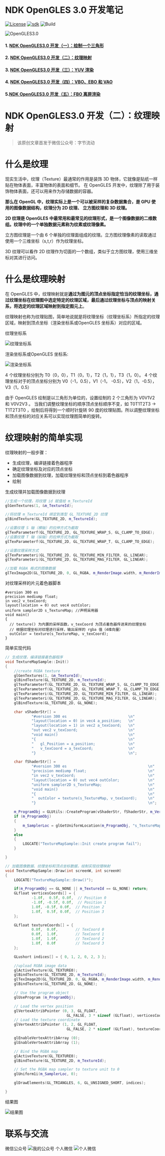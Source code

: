 # NDK OpenGLES 3.0 开发笔记

[![License](https://img.shields.io/badge/License-Apache%202.0-blue.svg)](https://github.com/githubhaohao/NDK_OpenGLES_3_0/blob/master/LICENSE.txt)
[![sdk](https://img.shields.io/badge/SDK-21+-red.svg)](https://github.com/githubhaohao/NDK_OpenGLES_3_0)
![Build](https://img.shields.io/badge/build-passing-brightgreen)

![OpenGLES3.0](https://github.com/githubhaohao/NDK_OpenGLES_3_0/blob/master/doc/img/1/opengles.png)

#### 1. [NDK OpenGLES3.0 开发（一）：绘制一个三角形](https://github.com/githubhaohao/NDK_OpenGLES_3_0/blob/master/doc/md/NDK%20OpenGLES3.0%20%E5%BC%80%E5%8F%91%EF%BC%88%E4%B8%80%EF%BC%89%EF%BC%9A%E7%BB%98%E5%88%B6%E4%B8%80%E4%B8%AA%E4%B8%89%E8%A7%92%E5%BD%A2.md)
#### 2. [NDK OpenGLES3.0 开发（二）：纹理映射](https://github.com/githubhaohao/NDK_OpenGLES_3_0/blob/master/doc/md/NDK%20OpenGLES3.0%20%E5%BC%80%E5%8F%91%EF%BC%88%E4%BA%8C%EF%BC%89%EF%BC%9A%E7%BA%B9%E7%90%86%E6%98%A0%E5%B0%84.md)
#### 3. [NDK OpenGLES3.0 开发（三）：YUV 渲染](https://github.com/githubhaohao/NDK_OpenGLES_3_0/blob/master/doc/md/NDK%20OpenGLES3.0%20%E5%BC%80%E5%8F%91%EF%BC%88%E4%B8%89%EF%BC%89%EF%BC%9AYUV%20%E6%B8%B2%E6%9F%93.md)
#### 4. [NDK OpenGLES3.0 开发（四）：VBO、EBO 和 VAO](https://github.com/githubhaohao/NDK_OpenGLES_3_0/blob/master/doc/md/NDK%20OpenGLES3.0%20%E5%BC%80%E5%8F%91%EF%BC%88%E5%9B%9B%EF%BC%89%EF%BC%9AVBO%E3%80%81EBO%20%E5%92%8C%20VAO.md)
#### 5.[NDK OpenGLES3.0 开发（五）：FBO 离屏渲染](https://github.com/githubhaohao/NDK_OpenGLES_3_0/blob/master/doc/md/NDK%20OpenGLES3.0%20%E5%BC%80%E5%8F%91%EF%BC%88%E4%BA%94%EF%BC%89%EF%BC%9AFBO%20%E7%A6%BB%E5%B1%8F%E6%B8%B2%E6%9F%93.md)

# NDK OpenGLES3.0 开发（二）：纹理映射
> 该原创文章首发于微信公众号：字节流动

# 什么是纹理 

现实生活中，纹理（Texture）最通常的作用是装饰 3D 物体，它就像是贴纸一样贴在物体表面，丰富物体的表面和细节。 在 OpenGLES 开发中，纹理除了用于装饰物体表面，还可以用来作为存储数据的容器。

**那么在 OpenGL 中，纹理实际上是一个可以被采样的复杂数据集合，是 GPU 使用的图像数据结构，纹理分为 2D 纹理、 立方图纹理和 3D 纹理。**

**2D 纹理是 OpenGLES 中最常用和最常见的纹理形式，是一个图像数据的二维数组。纹理中的一个单独数据元素称为纹素或纹理像素。**

立方图纹理是一个由 6 个单独的纹理面组成的纹理。立方图纹理像素的读取通过使用一个三维坐标（s,t,r）作为纹理坐标。

3D 纹理可以看作 2D 纹理作为切面的一个数组，类似于立方图纹理，使用三维坐标对其进行访问。

# 什么是纹理映射
在 OpenGLES 中，纹理映射就是**通过为图元的顶点坐标指定恰当的纹理坐标，通过纹理坐标在纹理图中选定特定的纹理区域，最后通过纹理坐标与顶点的映射关系，将选定的纹理区域映射到指定图元上**。

纹理映射也称为纹理贴图，简单地说就是将纹理坐标（纹理坐标系）所指定的纹理区域，映射到顶点坐标（渲染坐标系或OpenGLES 坐标系）对应的区域。

纹理坐标系

![纹理坐标系](https://github.com/githubhaohao/NDK_OpenGLES_3_0/blob/master/doc/img/2/%E7%BA%B9%E7%90%86%E5%9D%90%E6%A0%87%E7%B3%BB.png#pic_center)

渲染坐标系或OpenGLES 坐标系:

![渲染坐标系](https://github.com/githubhaohao/NDK_OpenGLES_3_0/blob/master/doc/img/2/Opengles%E5%9D%90%E6%A0%87%E7%B3%BB.png#pic_center)

4 个纹理坐标分别为
T0（0，0），T1（0，1），T2（1，1），T3（1，0）。
4 个纹理坐标对于的顶点坐标分别为
V0（-1，0.5），V1（-1， -0.5），V2（1，-0.5），V3（1，0.5）

由于 OpenGLES 绘制是以三角形为单位的，设置绘制的 2 个三角形为 V0V1V2 和 V0V2V3 。
当我们调整纹理坐标的顺序顶点坐标顺序不变，如 T0T1T2T3 -> T1T2T3T0 ，绘制后将得到一个顺时针旋转 90 度的纹理贴图。所以调整纹理坐标和顶点坐标的对应关系可以实现纹理图简单的旋转。

# 纹理映射的简单实现
纹理映射的一般步骤：
- 生成纹理，编译链接着色器程序
- 确定纹理坐标及对应的顶点坐标
- 加载图像数据到纹理，加载纹理坐标和顶点坐标到着色器程序
- 绘制

生成纹理并加载图像数据到纹理
```cpp
//生成一个纹理，将纹理 id 赋值给 m_TextureId
glGenTextures(1, &m_TextureId); 

//将纹理 m_TextureId 绑定到类型 GL_TEXTURE_2D 纹理
glBindTexture(GL_TEXTURE_2D, m_TextureId);

//设置纹理 S 轴（横轴）的拉伸方式为截取
glTexParameterf(GL_TEXTURE_2D, GL_TEXTURE_WRAP_S, GL_CLAMP_TO_EDGE); 
//设置纹理 T 轴（纵轴）的拉伸方式为截取
glTexParameterf(GL_TEXTURE_2D, GL_TEXTURE_WRAP_T, GL_CLAMP_TO_EDGE);

//设置纹理采样方式
glTexParameteri(GL_TEXTURE_2D, GL_TEXTURE_MIN_FILTER, GL_LINEAR);
glTexParameteri(GL_TEXTURE_2D, GL_TEXTURE_MAG_FILTER, GL_LINEAR);

//加载 RGBA 格式的图像数据
glTexImage2D(GL_TEXTURE_2D, 0, GL_RGBA, m_RenderImage.width, m_RenderImage.height, 0, GL_RGBA, GL_UNSIGNED_BYTE, m_RenderImage.ppPlane[0]);

```

对纹理采样的片元着色器脚本
```
#version 300 es                                     
precision mediump float;                            
in vec2 v_texCoord;                                 
layout(location = 0) out vec4 outColor;             
uniform sampler2D s_TextureMap; //声明采用器                     
void main()                                         
{
  // texture() 为内置的采样函数，v_texCoord 为顶点着色器传进来的纹理坐标
  // 根据纹理坐标对纹理进行采样，输出采样的 rgba 值（4维向量）                                                  
  outColor = texture(s_TextureMap, v_texCoord);      
}                                                   
```


简单实现代码
```cpp
// 生成纹理，编译链接着色器程序
void TextureMapSample::Init()
{
	//create RGBA texture
	glGenTextures(1, &m_TextureId);
	glBindTexture(GL_TEXTURE_2D, m_TextureId);
	glTexParameterf(GL_TEXTURE_2D, GL_TEXTURE_WRAP_S, GL_CLAMP_TO_EDGE);
	glTexParameterf(GL_TEXTURE_2D, GL_TEXTURE_WRAP_T, GL_CLAMP_TO_EDGE);
	glTexParameteri(GL_TEXTURE_2D, GL_TEXTURE_MIN_FILTER, GL_LINEAR);
	glTexParameteri(GL_TEXTURE_2D, GL_TEXTURE_MAG_FILTER, GL_LINEAR);
	glBindTexture(GL_TEXTURE_2D, GL_NONE);

	char vShaderStr[] =
			"#version 300 es                            \n"
			"layout(location = 0) in vec4 a_position;   \n"
			"layout(location = 1) in vec2 a_texCoord;   \n"
			"out vec2 v_texCoord;                       \n"
			"void main()                                \n"
			"{                                          \n"
			"   gl_Position = a_position;               \n"
			"   v_texCoord = a_texCoord;                \n"
			"}                                          \n";

	char fShaderStr[] =
			"#version 300 es                                     \n"
			"precision mediump float;                            \n"
			"in vec2 v_texCoord;                                 \n"
			"layout(location = 0) out vec4 outColor;             \n"
			"uniform sampler2D s_TextureMap;                     \n"
			"void main()                                         \n"
			"{                                                   \n"
			"  outColor = texture(s_TextureMap, v_texCoord);     \n"
			"}                                                   \n";

	m_ProgramObj = GLUtils::CreateProgram(vShaderStr, fShaderStr, m_VertexShader, m_FragmentShader);
	if (m_ProgramObj)
	{
		m_SamplerLoc = glGetUniformLocation(m_ProgramObj, "s_TextureMap");
	}
	else
	{
		LOGCATE("TextureMapSample::Init create program fail");
	}

}

// 加载图像数据、纹理坐标和顶点坐标数据，绘制实现纹理映射
void TextureMapSample::Draw(int screenW, int screenH)
{
	LOGCATE("TextureMapSample::Draw()");

	if(m_ProgramObj == GL_NONE || m_TextureId == GL_NONE) return;
	GLfloat verticesCoords[] = {
			-1.0f,  0.5f, 0.0f,  // Position 0
			-1.0f, -0.5f, 0.0f,  // Position 1
			1.0f, -0.5f, 0.0f,  // Position 2
			1.0f,  0.5f, 0.0f,  // Position 3
	};

	GLfloat textureCoords[] = {
			0.0f,  0.0f,        // TexCoord 0
			0.0f,  1.0f,        // TexCoord 1
			1.0f,  1.0f,        // TexCoord 2
			1.0f,  0.0f         // TexCoord 3
	};

	GLushort indices[] = { 0, 1, 2, 0, 2, 3 };

	//upload RGBA image data
	glActiveTexture(GL_TEXTURE0);
	glBindTexture(GL_TEXTURE_2D, m_TextureId);
	glTexImage2D(GL_TEXTURE_2D, 0, GL_RGBA, m_RenderImage.width, m_RenderImage.height, 0, GL_RGBA, GL_UNSIGNED_BYTE, m_RenderImage.ppPlane[0]);
	glBindTexture(GL_TEXTURE_2D, GL_NONE);

	// Use the program object
	glUseProgram (m_ProgramObj);

	// Load the vertex position
	glVertexAttribPointer (0, 3, GL_FLOAT,
							GL_FALSE, 3 * sizeof (GLfloat), verticesCoords);
	// Load the texture coordinate
	glVertexAttribPointer (1, 2, GL_FLOAT,
							GL_FALSE, 2 * sizeof (GLfloat), textureCoords);

	glEnableVertexAttribArray (0);
	glEnableVertexAttribArray (1);

	// Bind the RGBA map
	glActiveTexture(GL_TEXTURE0);
	glBindTexture(GL_TEXTURE_2D, m_TextureId);

	// Set the RGBA map sampler to texture unit to 0
	glUniform1i(m_SamplerLoc, 0);

	glDrawElements(GL_TRIANGLES, 6, GL_UNSIGNED_SHORT, indices);

}

```
结果图

![结果图](https://github.com/githubhaohao/NDK_OpenGLES_3_0/blob/master/doc/img/2/Screenshot_20190722-133233.jpg#pic_center)


# 联系与交流 #
微信公众号
![我的公众号](https://github.com/githubhaohao/NDK_OpenGLES_3_0/blob/master/doc/img/accountID.jpg#pic_center)
个人微信
![个人微信](https://github.com/githubhaohao/NDK_OpenGLES_3_0/blob/master/doc/img/WeChatID.jpg#pic_center)
